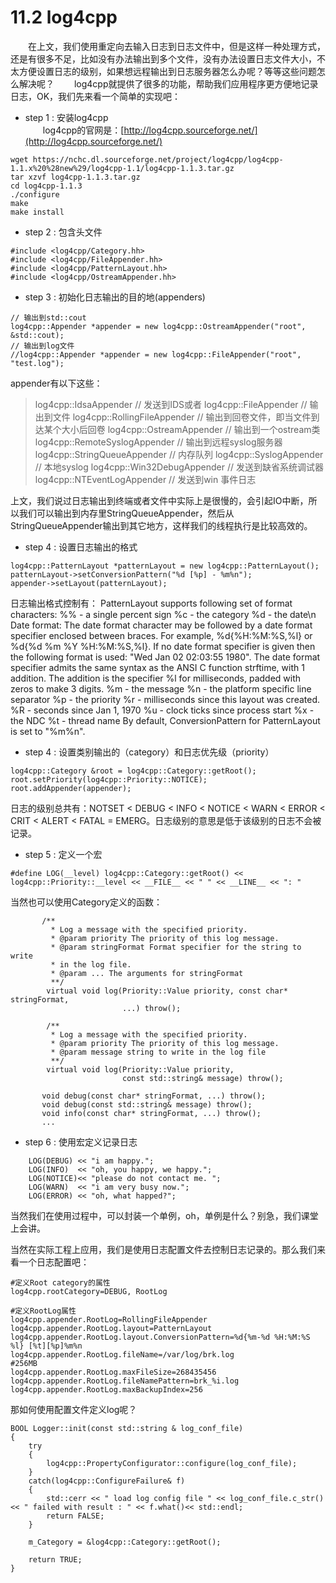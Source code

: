 # 11.2 log4cpp

&emsp;&emsp;在上文，我们使用重定向去输入日志到日志文件中，但是这样一种处理方式，还是有很多不足，比如没有办法输出到多个文件，没有办法设置日志文件大小，不太方便设置日志的级别，如果想远程输出到日志服务器怎么办呢？等等这些问题怎么解决呢？
&emsp;&emsp;log4cpp就提供了很多的功能，帮助我们应用程序更方便地记录日志，OK，我们先来看一个简单的实现吧：

* step 1 : 安装log4cpp  
&emsp;&emsp;log4cpp的官网是：[http://log4cpp.sourceforge.net/](http://log4cpp.sourceforge.net/)
```
wget https://nchc.dl.sourceforge.net/project/log4cpp/log4cpp-1.1.x%20%28new%29/log4cpp-1.1/log4cpp-1.1.3.tar.gz
tar xzvf log4cpp-1.1.3.tar.gz
cd log4cpp-1.1.3
./configure
make
make install
```

* step 2 : 包含头文件
```
#include <log4cpp/Category.hh>
#include <log4cpp/FileAppender.hh>
#include <log4cpp/PatternLayout.hh>
#include <log4cpp/OstreamAppender.hh>

```

* step 3 : 初始化日志输出的目的地(appenders)
```
// 输出到std::cout
log4cpp::Appender *appender = new log4cpp::OstreamAppender("root", &std::cout);
// 输出到log文件
//log4cpp::Appender *appender = new log4cpp::FileAppender("root", "test.log");

```

appender有以下这些：
  > log4cpp::IdsaAppender                          // 发送到IDS或者
     log4cpp::FileAppender                           // 输出到文件
	 log4cpp::RollingFileAppender                // 输出到回卷文件，即当文件到达某个大小后回卷
     log4cpp::OstreamAppender                   // 输出到一个ostream类
     log4cpp::RemoteSyslogAppender         // 输出到远程syslog服务器
     log4cpp::StringQueueAppender            // 内存队列
     log4cpp::SyslogAppender                      // 本地syslog
     log4cpp::Win32DebugAppender            // 发送到缺省系统调试器
     log4cpp::NTEventLogAppender             // 发送到win 事件日志

上文，我们说过日志输出到终端或者文件中实际上是很慢的，会引起IO中断，所以我们可以输出到内存里StringQueueAppender，然后从StringQueueAppender输出到其它地方，这样我们的线程执行是比较高效的。

* step 4 : 设置日志输出的格式
```
log4cpp::PatternLayout *patternLayout = new log4cpp::PatternLayout();
patternLayout->setConversionPattern("%d [%p] - %m%n");
appender->setLayout(patternLayout);

```
日志输出格式控制有：
PatternLayout supports following set of format characters:
%% - a single percent sign
%c - the category
%d - the date\n Date format: The date format character may be followed by a date format specifier enclosed between braces. For example, %d{%H:%M:%S,%l} or %d{%d %m %Y %H:%M:%S,%l}. If no date format specifier is given then the following format is used: "Wed Jan 02 02:03:55 1980". The date format specifier admits the same syntax as the ANSI C function strftime, with 1 addition. The addition is the specifier %l for milliseconds, padded with zeros to make 3 digits.
%m - the message
%n - the platform specific line separator
%p - the priority
%r - milliseconds since this layout was created.
%R - seconds since Jan 1, 1970
%u - clock ticks since process start
%x - the NDC
%t - thread name
By default, ConversionPattern for PatternLayout is set to "%m%n".

* step 4 : 设置类别输出的（category）和日志优先级（priority）
```
log4cpp::Category &root = log4cpp::Category::getRoot();
root.setPriority(log4cpp::Priority::NOTICE);
root.addAppender(appender);

```
日志的级别总共有：NOTSET < DEBUG < INFO < NOTICE < WARN < ERROR < CRIT < ALERT < FATAL = EMERG。日志级别的意思是低于该级别的日志不会被记录。

* step 5 : 定义一个宏
```
#define LOG(__level) log4cpp::Category::getRoot() << log4cpp::Priority::__level << __FILE__ << " " << __LINE__ << ": "
```
当然也可以使用Category定义的函数：
```
       /**
         * Log a message with the specified priority.
         * @param priority The priority of this log message.
         * @param stringFormat Format specifier for the string to write
         * in the log file.
         * @param ... The arguments for stringFormat
         **/
        virtual void log(Priority::Value priority, const char* stringFormat,
                         ...) throw();

        /**
         * Log a message with the specified priority.
         * @param priority The priority of this log message.
         * @param message string to write in the log file
         **/
        virtual void log(Priority::Value priority,
                         const std::string& message) throw();

       void debug(const char* stringFormat, ...) throw();
	   void debug(const std::string& message) throw();
	   void info(const char* stringFormat, ...) throw();
	   ...
```
* step 6 : 使用宏定义记录日志

```
    LOG(DEBUG) << "i am happy.";
    LOG(INFO)  << "oh, you happy, we happy.";
    LOG(NOTICE)<< "please do not contact me. ";
    LOG(WARN)  << "i am very busy now.";
    LOG(ERROR) << "oh, what happed?";

```
当然我们在使用过程中，可以封装一个单例，oh，单例是什么？别急，我们课堂上会讲。

当然在实际工程上应用，我们是使用日志配置文件去控制日志记录的。那么我们来看一个日志配置吧：
```
#定义Root category的属性
log4cpp.rootCategory=DEBUG, RootLog

#定义RootLog属性
log4cpp.appender.RootLog=RollingFileAppender
log4cpp.appender.RootLog.layout=PatternLayout
log4cpp.appender.RootLog.layout.ConversionPattern=%d{%m-%d %H:%M:%S %l} [%t][%p]%m%n
log4cpp.appender.RootLog.fileName=/var/log/brk.log
#256MB
log4cpp.appender.RootLog.maxFileSize=268435456
log4cpp.appender.RootLog.fileNamePattern=brk_%i.log
log4cpp.appender.RootLog.maxBackupIndex=256

```
那如何使用配置文件定义log呢？

```
BOOL Logger::init(const std::string & log_conf_file)
{
    try
    {
        log4cpp::PropertyConfigurator::configure(log_conf_file);
    }
    catch(log4cpp::ConfigureFailure& f)
    {
        std::cerr << " load log config file " << log_conf_file.c_str() << " failed with result : " << f.what()<< std::endl;
        return FALSE;
    }

    m_Category = &log4cpp::Category::getRoot();

    return TRUE;
}
```